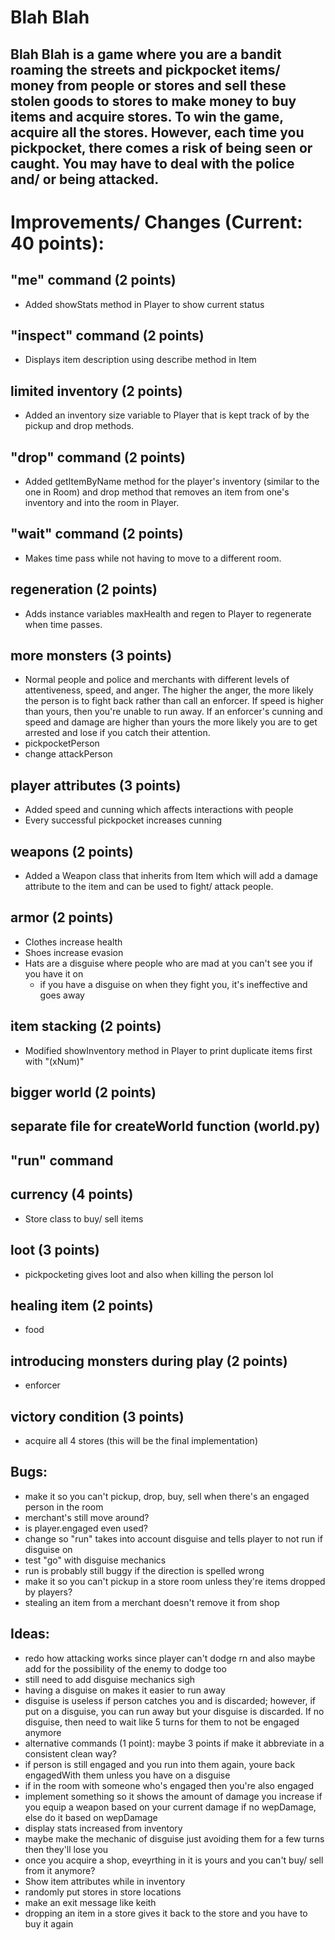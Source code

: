 # Blah Blah
## Blah Blah is a game where you are a bandit roaming the streets and pickpocket items/ money from people or stores and sell these stolen goods to stores to make money to buy items and acquire stores. To win the game, acquire all the stores. However, each time you pickpocket, there comes a risk of being seen or caught. You may have to deal with the police and/ or being attacked. 

# Improvements/ Changes (Current: 40 points):
## "me" command (2 points)
- Added showStats method in Player to show current status
## "inspect" command (2 points)
- Displays item description using describe method in Item
## limited inventory (2 points)
- Added an inventory size variable to Player that is kept track of by the pickup and drop methods. 
## "drop" command (2 points)
- Added getItemByName method for the player's inventory (similar to the one in Room) and drop method that removes an item from one's inventory and into the room in Player.
## "wait" command (2 points)
- Makes time pass while not having to move to a different room.
## regeneration (2 points)
- Adds instance variables maxHealth and regen to Player to regenerate when time passes.
## more monsters (3 points)
- Normal people and police and merchants with different levels of attentiveness, speed, and anger. The higher the anger, the more likely the person is to fight back rather than call an enforcer. If speed is higher than yours, then you're unable to run away. If an enforcer's cunning and speed and damage are higher than yours the more likely you are to get arrested and lose if you catch their attention.
- pickpocketPerson
- change attackPerson
## player attributes (3 points)
- Added speed and cunning which affects interactions with people
- Every successful pickpocket increases cunning
## weapons (2 points)
- Added a Weapon class that inherits from Item which will add a damage attribute to the item and can be used to fight/ attack people.
## armor (2 points)
- Clothes increase health
- Shoes increase evasion
- Hats are a disguise where people who are mad at you can't see you if you have it on
    - if you have a disguise on when they fight you, it's ineffective and goes away
## item stacking (2 points)
- Modified showInventory method in Player to print duplicate items first with "(xNum)"
## bigger world (2 points)
## separate file for createWorld function (world.py)
## "run" command 
## currency (4 points)
- Store class to buy/ sell items
## loot (3 points)
- pickpocketing gives loot and also when killing the person lol
## healing item (2 points)
- food
## introducing monsters during play (2 points)
- enforcer
## victory condition (3 points)
- acquire all 4 stores (this will be the final implementation)

## Bugs:
- make it so you can't pickup, drop, buy, sell when there's an engaged person in the room
- merchant's still move around?
- is player.engaged even used?
- change so "run" takes into account disguise and tells player to not run if disguise on
- test "go" with disguise mechanics
- run is probably still buggy if the direction is spelled wrong
- make it so you can't pickup in a store room unless they're items dropped by players?
- stealing an item from a merchant doesn't remove it from shop

## Ideas:
- redo how attacking works since player can't dodge rn and also maybe add for the possibility of the enemy to dodge too
- still need to add disguise mechanics sigh
- having a disguise on makes it easier to run away
- disguise is useless if person catches you and is discarded; however, if put on a disguise, you can run away but your disguise is discarded. If no disguise, then need to wait like 5 turns for them to not be engaged anymore
- alternative commands (1 point): maybe 3 points if make it abbreviate in a consistent clean way?
- if person is still engaged and you run into them again, youre back engagedWith them unless you have on a disguise
- if in the room with someone who's engaged then you're also engaged
- implement something so it shows the amount of damage you increase if you equip a weapon based on your current damage if no wepDamage, else do it based on wepDamage
- display stats increased from inventory 
- maybe make the mechanic of disguise just avoiding them for a few turns then they'll lose you
- once you acquire a shop, eveyrthing in it is yours and you can't buy/ sell from it anymore?
- Show item attributes while in inventory 
- randomly put stores in store locations
- make an exit message like keith
- dropping an item in a store gives it back to the store and you have to buy it again